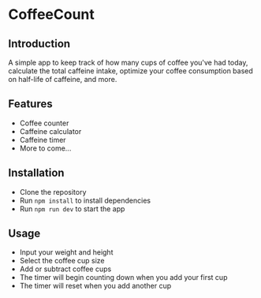 # CoffeeCount

## Introduction

A simple app to keep track of how many cups of coffee you've had today, calculate the total caffeine intake, optimize your coffee consumption based on half-life of caffeine, and more.

## Features

- Coffee counter
- Caffeine calculator
- Caffeine timer
- More to come...

## Installation

- Clone the repository
- Run `npm install` to install dependencies
- Run `npm run dev` to start the app

## Usage

- Input your weight and height
- Select the coffee cup size
- Add or subtract coffee cups
- The timer will begin counting down when you add your first cup
- The timer will reset when you add another cup
